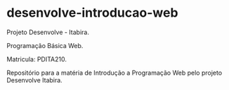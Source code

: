 # desenvolve-introducao-web
Projeto Desenvolve - Itabira.

Programação Básica Web.

Matricula: PDITA210.

Repositório para a matéria de Introdução a Programação Web pelo projeto Desenvolve Itabira.
